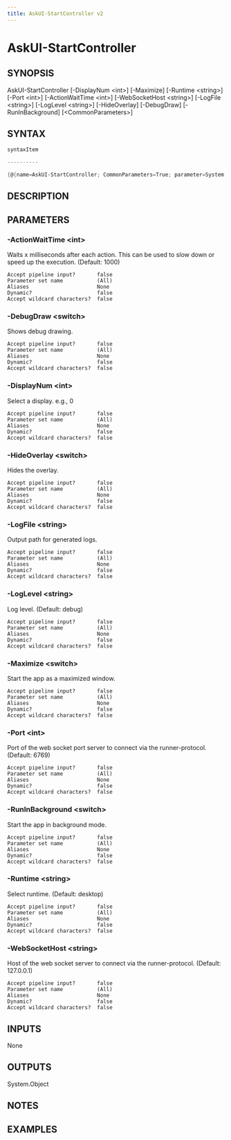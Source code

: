 ```yaml
---
title: AskUI-StartController v2
---
```


# AskUI-StartController
## SYNOPSIS

AskUI-StartController [-DisplayNum \<int>] [-Maximize] [-Runtime \<string>] [-Port \<int>] [-ActionWaitTime \<int>] [-WebSocketHost \<string>] [-LogFile \<string>] [-LogLevel \<string>] [-HideOverlay] [-DebugDraw] [-RunInBackground] [\<CommonParameters>]


## SYNTAX
```powershell
syntaxItem

----------

{@{name=AskUI-StartController; CommonParameters=True; parameter=System.Object[]}}
```

## DESCRIPTION


## PARAMETERS
### -ActionWaitTime &lt;int&gt;
Waits x milliseconds after each action. This can be used to slow down or speed up the execution. (Default: 1000)
```
Accept pipeline input?       false
Parameter set name           (All)
Aliases                      None
Dynamic?                     false
Accept wildcard characters?  false
```
 
### -DebugDraw &lt;switch&gt;
Shows debug drawing.
```
Accept pipeline input?       false
Parameter set name           (All)
Aliases                      None
Dynamic?                     false
Accept wildcard characters?  false
```
 
### -DisplayNum &lt;int&gt;
Select a display. e.g., 0
```
Accept pipeline input?       false
Parameter set name           (All)
Aliases                      None
Dynamic?                     false
Accept wildcard characters?  false
```
 
### -HideOverlay &lt;switch&gt;
Hides the overlay.
```
Accept pipeline input?       false
Parameter set name           (All)
Aliases                      None
Dynamic?                     false
Accept wildcard characters?  false
```
 
### -LogFile &lt;string&gt;
Output path for generated logs.
```
Accept pipeline input?       false
Parameter set name           (All)
Aliases                      None
Dynamic?                     false
Accept wildcard characters?  false
```
 
### -LogLevel &lt;string&gt;
Log level. (Default: debug)
```
Accept pipeline input?       false
Parameter set name           (All)
Aliases                      None
Dynamic?                     false
Accept wildcard characters?  false
```
 
### -Maximize &lt;switch&gt;
Start the app as a maximized window.
```
Accept pipeline input?       false
Parameter set name           (All)
Aliases                      None
Dynamic?                     false
Accept wildcard characters?  false
```
 
### -Port &lt;int&gt;
Port of the web socket port server to connect via the runner-protocol. (Default: 6769)
```
Accept pipeline input?       false
Parameter set name           (All)
Aliases                      None
Dynamic?                     false
Accept wildcard characters?  false
```
 
### -RunInBackground &lt;switch&gt;
Start the app in background mode.
```
Accept pipeline input?       false
Parameter set name           (All)
Aliases                      None
Dynamic?                     false
Accept wildcard characters?  false
```
 
### -Runtime &lt;string&gt;
Select runtime. (Default: desktop)
```
Accept pipeline input?       false
Parameter set name           (All)
Aliases                      None
Dynamic?                     false
Accept wildcard characters?  false
```
 
### -WebSocketHost &lt;string&gt;
Host of the web socket server to connect via the runner-protocol. (Default: 127.0.0.1)
```
Accept pipeline input?       false
Parameter set name           (All)
Aliases                      None
Dynamic?                     false
Accept wildcard characters?  false
```

## INPUTS
None


## OUTPUTS
System.Object

## NOTES


## EXAMPLES
